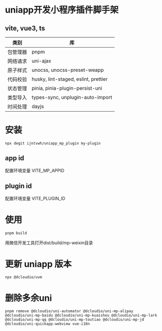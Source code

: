 # uniapp开发小程序插件脚手架
## vite, vue3, ts

| 类别     | 库                                   |
| -------- | ------------------------------------ |
| 包管理器 | pnpm                                 |
| 网络请求 | uni-ajax                             |
| 原子样式 | unocss, unocss-preset-weapp          |
| 代码校验 | husky, lint-staged, eslint, prettier |
| 状态管理 | pinia, pinia-plugin-persist-uni      |
| 类型导入 | types-sync, unplugin-auto-import     |
| 时间处理 | dayjs                                |

# 安装
```
npx degit ijntvwh/uniapp_mp_plugin my-plugin
```
## app id
配置环境变量 VITE_MP_APPID
## plugin id
配置环境变量 VITE_PLUGIN_ID
# 使用
```
pnpm build
```
用微信开发工具打开dist/build/mp-weixin目录

# 更新 uniapp 版本
```
npx @dcloudio/uvm
```

# 删除多余uni
```
pnpm remove @dcloudio/uni-automator @dcloudio/uni-mp-alipay @dcloudio/uni-mp-baidu @dcloudio/uni-mp-kuaishou @dcloudio/uni-mp-lark @dcloudio/uni-mp-qq @dcloudio/uni-mp-toutiao @dcloudio/uni-mp-jd @dcloudio/uni-quickapp-webview vue-i18n
```
